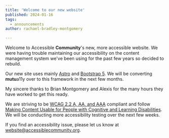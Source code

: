 ```yaml
---
title: 'Welcome to our new website'
published: 2024-01-16
tags:
  - announcements
author: rachael-bradley-montgomery

---
```


Welcome to Accessible **Community**'s new, more accessible website. We were having trouble maintaining our accessibility on the content management system we've been using for the past few years so decided to rebuild. 

Our new site uses mainly [Astro](https://astro.build) and [Bootstrap 5](https://getbootstrap.com/). We will be converting **mutu**a11y over to this framework in the next few months. 

My sincere thanks to Brian Montgomery and Alexis for the many hours they have worked to get this ready.   

We are striving to be [WCAG 2.2 A, AA, and AAA](https://www.w3.org/TR/WCAG22/_) compliant and follow [Making Content Usable for People with Cognitive and Learning Disabilities](https://www.w3.org/TR/coga-usable/). We will be conducting more accessibility testing over the next few weeks.

If you find an accessibility issue, please let us know at website@accessiblecommunity.org. 